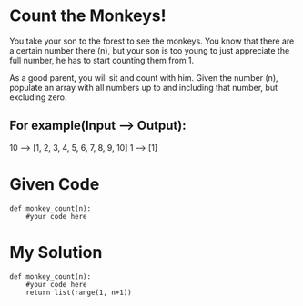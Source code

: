 # Count the Monkeys!

You take your son to the forest to see the monkeys. You know that there are a certain number there (n), but your son is too young to just appreciate the full number, he has to start counting them from 1.

As a good parent, you will sit and count with him. Given the number (n), populate an array with all numbers up to and including that number, but excluding zero.

## For example(Input --> Output):

10 --> [1, 2, 3, 4, 5, 6, 7, 8, 9, 10]
 1 --> [1]

# Given Code

```{python}
def monkey_count(n):
    #your code here
```

# My Solution

```{python}
def monkey_count(n):
    #your code here
    return list(range(1, n+1))
```
